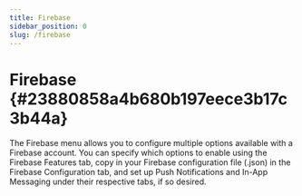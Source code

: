 ```yaml
---
title: Firebase
sidebar_position: 0
slug: /firebase
---
```




# Firebase {#23880858a4b680b197eece3b17c3b44a}


The Firebase menu allows you to configure multiple options available with a Firebase account. You can specify which options to enable using the Firebase Features tab, copy in your Firebase configuration file (.json) in the Firebase Configuration tab, and set up Push Notifications and In-App Messaging under their respective tabs, if so desired.

